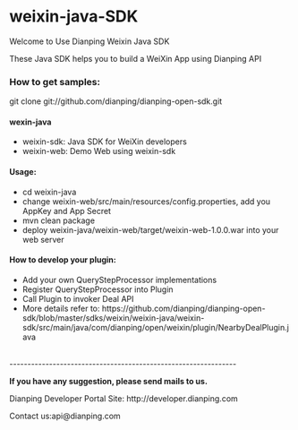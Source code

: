 weixin-java-SDK
=============================

<p>Welcome to Use Dianping Weixin Java SDK</p>

<p>These Java SDK helps you to build a WeiXin App using Dianping API</p>

<h3>How to get samples:</h3>
    git clone git://github.com/dianping/dianping-open-sdk.git

<h4>wexin-java</h4>
<ul>
    <li> weixin-sdk: Java SDK for WeiXin developers
    <li> weixin-web: Demo Web using weixin-sdk
</ul>

<h4>Usage:</h4>
<ul>
    <li> cd weixin-java
    <li> change weixin-web/src/main/resources/config.properties, add you AppKey and App Secret
    <li> mvn clean package
    <li> deploy weixin-java/weixin-web/target/weixin-web-1.0.0.war into your web server
</ul>

<h4>How to develop your plugin:</h4>
<ul> 
    <li>Add your own QueryStepProcessor implementations
    <li>Register QueryStepProcessor into Plugin
    <li>Call Plugin to invoker Deal API 
    <li>More details refer to: https://github.com/dianping/dianping-open-sdk/blob/master/sdks/weixin/weixin-java/weixin-sdk/src/main/java/com/dianping/open/weixin/plugin/NearbyDealPlugin.java</li>
</ul>

<br/>
---------------------------------------------------------------
<p><b>If you have any suggestion, please send mails to us.</b></p>

<p>Dianping Developer Portal Site: http://developer.dianping.com</p>

<p>Contact us:api@dianping.com</h>

